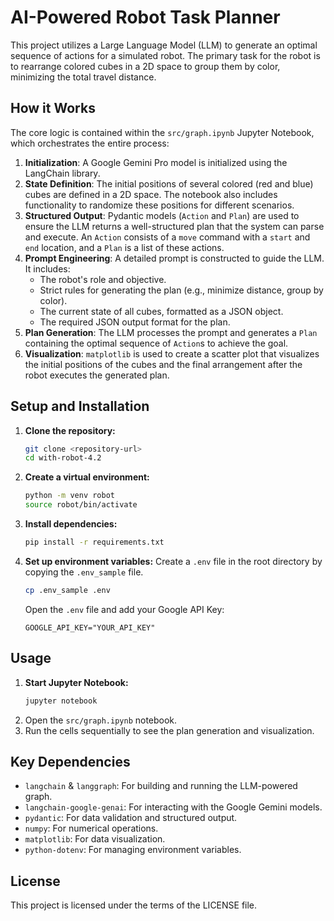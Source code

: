 # AI-Powered Robot Task Planner

This project utilizes a Large Language Model (LLM) to generate an optimal sequence of actions for a simulated robot. The primary task for the robot is to rearrange colored cubes in a 2D space to group them by color, minimizing the total travel distance.

## How it Works

The core logic is contained within the `src/graph.ipynb` Jupyter Notebook, which orchestrates the entire process:

1.  **Initialization**: A Google Gemini Pro model is initialized using the LangChain library.
2.  **State Definition**: The initial positions of several colored (red and blue) cubes are defined in a 2D space. The notebook also includes functionality to randomize these positions for different scenarios.
3.  **Structured Output**: Pydantic models (`Action` and `Plan`) are used to ensure the LLM returns a well-structured plan that the system can parse and execute. An `Action` consists of a `move` command with a `start` and `end` location, and a `Plan` is a list of these actions.
4.  **Prompt Engineering**: A detailed prompt is constructed to guide the LLM. It includes:
    *   The robot's role and objective.
    *   Strict rules for generating the plan (e.g., minimize distance, group by color).
    *   The current state of all cubes, formatted as a JSON object.
    *   The required JSON output format for the plan.
5.  **Plan Generation**: The LLM processes the prompt and generates a `Plan` containing the optimal sequence of `Action`s to achieve the goal.
6.  **Visualization**: `matplotlib` is used to create a scatter plot that visualizes the initial positions of the cubes and the final arrangement after the robot executes the generated plan.

## Setup and Installation

1.  **Clone the repository:**
    ```bash
    git clone <repository-url>
    cd with-robot-4.2
    ```

2.  **Create a virtual environment:**
    ```bash
    python -m venv robot
    source robot/bin/activate
    ```

3.  **Install dependencies:**
    ```bash
    pip install -r requirements.txt
    ```

4.  **Set up environment variables:**
    Create a `.env` file in the root directory by copying the `.env_sample` file.
    ```bash
    cp .env_sample .env
    ```
    Open the `.env` file and add your Google API Key:
    ```
    GOOGLE_API_KEY="YOUR_API_KEY"
    ```

## Usage

1.  **Start Jupyter Notebook:**
    ```bash
    jupyter notebook
    ```
2.  Open the `src/graph.ipynb` notebook.
3.  Run the cells sequentially to see the plan generation and visualization.

## Key Dependencies

*   `langchain` & `langgraph`: For building and running the LLM-powered graph.
*   `langchain-google-genai`: For interacting with the Google Gemini models.
*   `pydantic`: For data validation and structured output.
*   `numpy`: For numerical operations.
*   `matplotlib`: For data visualization.
*   `python-dotenv`: For managing environment variables.

## License

This project is licensed under the terms of the LICENSE file.
